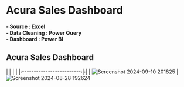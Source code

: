 # Acura Sales Dashboard
**- Source : Excel**  
**- Data Cleaning : Power Query**  
**- Dashboard : Power BI**  

## Acura Sales Dashboard

| | | |
|:-------------------------:|:|
| ![Screenshot 2024-09-10 201825](https://github.com/user-attachments/assets/2d488720-ce83-4f19-b499-df157687ba50)
| ![Screenshot 2024-08-28 192624](https://github.com/user-attachments/assets/24985ca8-6987-4e35-83ef-c47795ec52e0)



